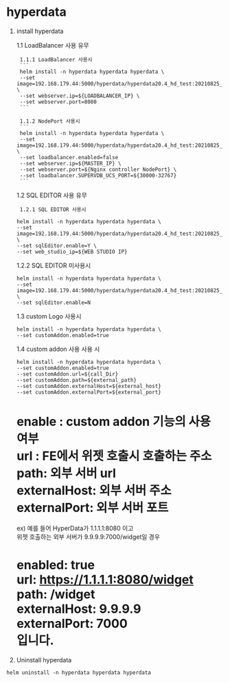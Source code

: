 # hyperdata

1. install hyperdata

   1.1 LoadBalancer 사용 유무

        1.1.1 LoadBalancer 사용시
        ```
        helm install -n hyperdata hyperdata hyperdata \
        --set image=192.168.179.44:5000/hyperdata/hyperdata20.4_hd_test:20210825_v1 \
        --set webserver.ip=${LOADBALANCER_IP} \
        --set webserver.port=8080
        ```
    
        1.1.2 NodePort 사용시
        ```
        helm install -n hyperdata hyperdata hyperdata \
        --set image=192.168.179.44:5000/hyperdata/hyperdata20.4_hd_test:20210825_v1 \
        --set loadbalancer.enabled=false
        --set webserver.ip=${MASTER_IP} \
        --set webserver.port=${Nginx controller NodePort} \
        --set loadbalancer.SUPERVDB_UCS_PORT=${30000-32767}
        ```

   1.2 SQL EDITOR 사용 유무

        1.2.1 SQL EDITOR 사용시
   ```
   helm install -n hyperdata hyperdata hyperdata \ 
   --set image=192.168.179.44:5000/hyperdata/hyperdata20.4_hd_test:20210825_v1 \
   --set sqlEditor.enable=Y \
   --set web_studio_ip=${WEB STUDIO IP}
   ```

   1.2.2 SQL EDITOR 미사용시
   ```
   helm install -n hyperdata hyperdata hyperdata \ 
   --set image=192.168.179.44:5000/hyperdata/hyperdata20.4_hd_test:20210825_v1 \
   --set sqlEditor.enable=N
   ```

   1.3 custom Logo 사용시
    ```
    helm install -n hyperdata hyperdata hyperdata \ 
    --set customAddon.enabled=true
    ```

   1.4 custom addon 사용 사용 시
    ```
    helm install -n hyperdata hyperdata hyperdata \ 
    --set customAddon.enabled=true
    --set customAddon.url=${call_Dir}
    --set customAddon.path=${external_path}
    --set customAddon.externalHost=${external_host}
    --set customAddon.externalPort=${external_port}
    ```
   enable : custom addon 기능의 사용 여부  
   url : FE에서 위젯 호출시 호출하는 주소  
   path: 외부 서버 url  
   externalHost: 외부 서버 주소  
   externalPort: 외부 서버 포트     
   ============================  
   ex) 예를 들어 HyperData가 1.1.1.1:8080 이고  
   위젯 호출하는 외부 서버가 9.9.9.9:7000/widget일 경우

   enabled: true  
   url: https://1.1.1.1:8080/widget  
   path: /widget  
   externalHost: 9.9.9.9  
   externalPort: 7000  
   입니다.  
   ============================

2. Uninstall hyperdata
```
helm uninstall -n hyperdata hyperdata hyperdata
```